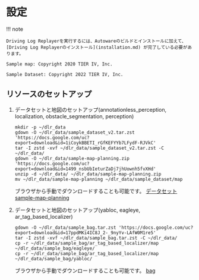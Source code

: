 # 設定

!!! note

    Driving Log Replayerを実行するには、Autowareのビルドとインストールに加えて、[Driving Log Replayerのインストール](installation.md) が完了している必要があります。

    Sample map: Copyright 2020 TIER IV, Inc.

    Sample Dataset: Copyright 2022 TIER IV, Inc.

## リソースのセットアップ

1. データセットと地図のセットアップ(annotationless_perception, localization, obstacle_segmentation, perception)

   ```shell
   mkdir -p ~/dlr_data
   gdown -O ~/dlr_data/sample_dataset_v2.tar.zst 'https://docs.google.com/uc?export=download&id=1iCoykBBETI_rGfKEFYYb7LFydF-RJVkC'
   tar -I zstd -xvf ~/dlr_data/sample_dataset_v2.tar.zst -C ~/dlr_data/
   gdown -O ~/dlr_data/sample-map-planning.zip 'https://docs.google.com/uc?export=download&id=1499_nsbUbIeturZaDj7jhUownh5fvXHd'
   unzip -d ~/dlr_data/ ~/dlr_data/sample-map-planning.zip
   mv ~/dlr_data/sample-map-planning ~/dlr_data/sample_dataset/map
   ```

   ブラウザから手動でダウンロードすることも可能です。
   [データセット](https://drive.google.com/file/d/1iCoykBBETI_rGfKEFYYb7LFydF-RJVkC/view)
   [sample-map-planning](https://drive.google.com/file/d/1499_nsbUbIeturZaDj7jhUownh5fvXHd/view)

2. データセットと地図のセットアップ(yabloc, eagleye, ar_tag_based_localizer)

   ```shell
   gdown -O ~/dlr_data/sample_bag.tar.zst 'https://docs.google.com/uc?export=download&id=17ppdMKi4IC8J_2-_9nyYv-LAfW0M1re5'
   tar -I zstd -xvf ~/dlr_data/sample_bag.tar.zst -C ~/dlr_data/
   cp -r ~/dlr_data/sample_bag/ar_tag_based_localizer/map ~/dlr_data/sample_bag/eagleye/
   cp -r ~/dlr_data/sample_bag/ar_tag_based_localizer/map ~/dlr_data/sample_bag/yabloc/
   ```

   ブラウザから手動でダウンロードすることも可能です。
   [bag](https://drive.google.com/file/d/17ppdMKi4IC8J_2-_9nyYv-LAfW0M1re5/view)
